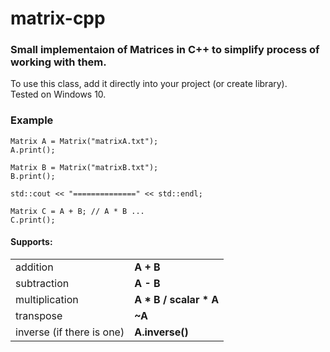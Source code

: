 # matrix-cpp

<h3>Small implementaion of Matrices in C++ to simplify process of working with them.</h3>
<div>
  To use this class, add it directly into your project (or create library).
  <br/>
  Tested on Windows 10.
</div>

### Example
```
Matrix A = Matrix("matrixA.txt");
A.print();

Matrix B = Matrix("matrixB.txt");
B.print();

std::cout << "==============" << std::endl;

Matrix C = A + B; // A * B ...
C.print();
```

<div>
  <h4>Supports:</h4>
  <table>
    <tr>
      <td>addition</td>
      <td><b>A + B</b></td>
    </tr>
    <tr>
      <td>subtraction</td>
      <td><b>A - B</b></td>
    </tr>
    <tr>
      <td>multiplication</td>
      <td><b>A * B / scalar * A</b></td>
    </tr>
    <tr>
      <td>transpose</td>
      <td><b>~A</b></td>
    </tr>
    <tr>
      <td>inverse (if there is one)</td>
      <td><b>A.inverse()</b></td>
    </tr>
  </table>
</div>
